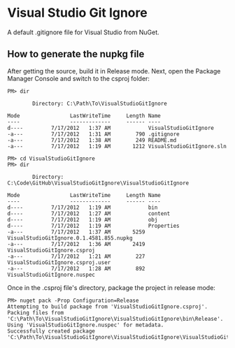 Visual Studio Git Ignore
=====================

A default .gitignore file for Visual Studio from NuGet.

## How to generate the nupkg file
After getting the source, build it in Release mode. Next, open the Package Manager Console and switch to the csproj folder:

    PM> dir

            Directory: C:\Path\To\VisualStudioGitIgnore

    Mode                LastWriteTime     Length Name
    ----                -------------     ------ ----
    d----         7/17/2012   1:37 AM            VisualStudioGitIgnore
    -a---         7/17/2012   1:31 AM        790 .gitignore
    -a---         7/17/2012   1:38 AM        249 README.md
    -a---         7/17/2012   1:19 AM       1212 VisualStudioGitIgnore.sln

    PM> cd VisualStudioGitIgnore
    PM> dir

            Directory: C:\Code\GitHub\VisualStudioGitIgnore\VisualStudioGitIgnore

    Mode                LastWriteTime     Length Name
    ----                -------------     ------ ----
    d----         7/17/2012   1:19 AM            bin
    d----         7/17/2012   1:27 AM            content
    d----         7/17/2012   1:19 AM            obj
    d----         7/17/2012   1:19 AM            Properties
    -a---         7/17/2012   1:37 AM       5259 VisualStudioGitIgnore.0.1.4581.855.nupkg
    -a---         7/17/2012   1:36 AM       2419 VisualStudioGitIgnore.csproj
    -a---         7/17/2012   1:21 AM        227 VisualStudioGitIgnore.csproj.user
    -a---         7/17/2012   1:28 AM        892 VisualStudioGitIgnore.nuspec

Once in the .csproj file's directory, package the project in release mode:

    PM> nuget pack -Prop Configuration=Release
    Attempting to build package from 'VisualStudioGitIgnore.csproj'.
    Packing files from 'C:\Path\To\VisualStudioGitIgnore\VisualStudioGitIgnore\bin\Release'.
    Using 'VisualStudioGitIgnore.nuspec' for metadata.
    Successfully created package 'C:\Path\To\VisualStudioGitIgnore\VisualStudioGitIgnore\VisualStudioGitIgnore.maj.min.rev.build.nupkg'.
